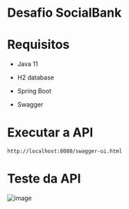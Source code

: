 # Desafio SocialBank

# Requisitos

* Java 11

* H2 database

* Spring Boot

* Swagger


# Executar a API

`http://localhost:8080/swagger-ui.html`

# Teste da API
![image](https://user-images.githubusercontent.com/65916297/123186639-f4979d00-d46e-11eb-93b1-d1f282f05b56.png)

